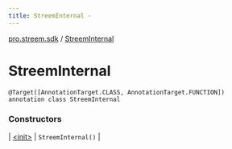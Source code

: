 ```yaml
---
title: StreemInternal - 
---
```


[pro.streem.sdk](../index.html) / [StreemInternal](./index.html)

# StreemInternal

`@Target([AnnotationTarget.CLASS, AnnotationTarget.FUNCTION]) annotation class StreemInternal`

### Constructors

| [&lt;init&gt;](-init-.html) | `StreemInternal()` |


